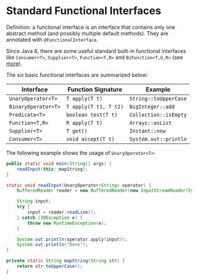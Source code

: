 # Standard Functional Interfaces

Definition: a functional interface is an interface that contains only one abstract method (and possibly multiple default methods). They are annotated with `@FunctionalInterface`.

Since Java 8, there are some useful standard built-in functional interfaces like `Consumer<T>`, `Supplier<T>`, `Function<T,R>` and `BiFunction<T,U,R>` (see [more](https://docs.oracle.com/javase/8/docs/api/java/util/function/package-summary.html)).

The six basic functional interfaces are summarized below:

| Interface | Function Signature | Example |
| --------- | --------- | ------- |
| `UnaryOperator<T>` | `T apply(T t)` | `String::toUpperCase` |
| `BinaryOperator<T>` | `T apply(T t1, T t2)` | `BigInteger::add` |
| `Predicate<T>` | `boolean test(T t)` | `Collection::isEmpty` |
| `Function<T,R>` | `R apply(T t)` | `Arrays::asList` |
| `Supplier<T>` | `T get()` | `Instant::now` |
| `Consumer<T>` | `void accept(T t)` | `System.out::println` |

The following example shows the usage of `UnaryOperator<T>`:

```java
public static void main(String[] args) {
    readInput(this::mapString);
}

static void readInput(UnaryOperator<String> operator) {
    BufferedReader reader = new BufferedReader(new InputStreamReader(System.in));

    String input;
    try {
        input = reader.readLine();
    } catch (IOException e) {
        throw new RuntimeException(e);
    }

    System.out.println(operator.apply(input));
    System.out.println("Done");
}

private static String mapString(String str) {
    return str.toUpperCase();
}
```
